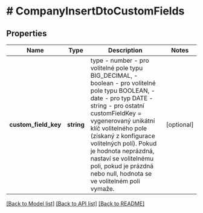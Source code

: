 # # CompanyInsertDtoCustomFields

## Properties

Name | Type | Description | Notes
------------ | ------------- | ------------- | -------------
**custom_field_key** | **string** | type  - number - pro volitelné pole typu BIG_DECIMAL,  - boolean - pro volitelné pole typu BOOLEAN,  - date - pro typ DATE  - string - pro ostatní customFieldKey &#x3D; vygenerovaný unikátní klíč volitelného pole (získaný z konfigurace volitelných polí). Pokud je hodnota neprázdná, nastaví se volitelnému poli, pokud je prázdná nebo null, hodnota se ve volitelném poli vymaže. | [optional]

[[Back to Model list]](../../README.md#models) [[Back to API list]](../../README.md#endpoints) [[Back to README]](../../README.md)
